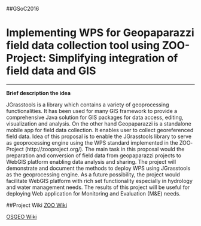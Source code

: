 ##GSoC2016
# Implementing WPS for Geopaparazzi field data collection tool using ZOO-Project: Simplifying integration of field data and GIS
----------------------

**Brief description the idea**

JGrasstools is a library which contains a variety of geoprocessing functionalities. It has been used for many GIS framework to provide a comprehensive Java solution for GIS packages for data access, editing, visualization and analysis. On the other hand Geopaparazzi is a standalone mobile app for field data collection. It enables user to collect georeferenced field data. Idea of this proposal is to enable the JGrasstools library to serve as geoprocessing engine using the WPS standard implemented in the ZOO­Project (​http://zoo­project.org/). The main task in this proposal would the preparation and conversion of field data from geopaparazzi projects to Web­GIS platform enabling data analysis and sharing. The project will demonstrate and document the methods to deploy WPS using JGrasstools as the geoprocessing engine. As a future possibility, the project would facilitate Web­GIS platform with rich set functionality especially in hydrology and water management needs. The results of this project will be useful for deploying Web application for Monitoring and Evaluation (M&E) needs.

##Project Wiki
[ZOO Wiki](http://zoo-project.org/trac/wiki/IMPLEMENTING_WPS_FOR_GEOPAPARAZZI_FIELD_DATA_COLLECTION_TOOL_USING_ZOO-PROJECT%3ASIMPLIFYING_INTEGRATION_OF_FIELD_DATA_AND_GIS)

[OSGEO Wiki](https://wiki.osgeo.org/wiki/IMPLEMENTING_WPS_FOR_GEOPAPARAZZI_FIELD_DATA_COLLECTION_TOOL_USING_ZOO-PROJECT:SIMPLIFYING_INTEGRATION_OF_FIELD_DATA_AND_GIS)


